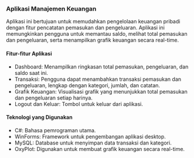 ### Aplikasi Manajemen Keuangan
Aplikasi ini bertujuan untuk memudahkan pengelolaan keuangan pribadi dengan fitur pencatatan pemasukan dan pengeluaran. Aplikasi ini memungkinkan pengguna untuk memantau saldo, melihat total pemasukan dan pengeluaran, serta menampilkan grafik keuangan secara real-time.

#### Fitur-fitur Aplikasi
- Dashboard: Menampilkan ringkasan total pemasukan, pengeluaran, dan saldo saat ini.
- Transaksi: Pengguna dapat menambahkan transaksi pemasukan dan pengeluaran, lengkap dengan kategori, jumlah, dan catatan.
- Grafik Keuangan: Visualisasi grafik yang menunjukkan total pemasukan dan pengeluaran setiap harinya.
- Logout dan Keluar: Tombol untuk keluar dari aplikasi.

#### Teknologi yang Digunakan
- C#: Bahasa pemrograman utama.
- WinForms: Framework untuk pengembangan aplikasi desktop.
- MySQL: Database untuk menyimpan data transaksi dan kategori.
- OxyPlot: Digunakan untuk membuat grafik keuangan secara real-time.
